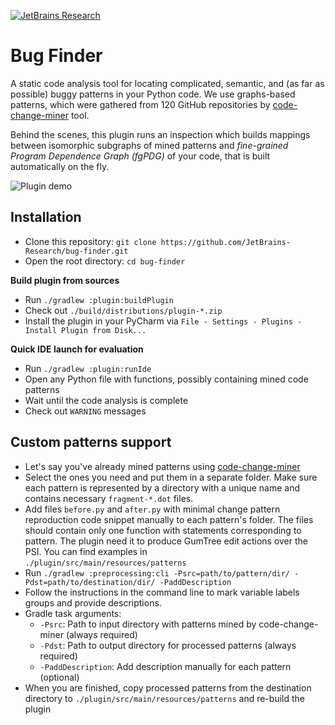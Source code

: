 [![JetBrains Research](https://jb.gg/badges/research.svg)](https://confluence.jetbrains.com/display/ALL/JetBrains+on+GitHub)

# Bug Finder

A static code analysis tool for locating complicated, semantic, 
and (as far as possible) buggy patterns in your Python code. We use 
graphs-based patterns, which were gathered from 120 GitHub repositories by 
[code-change-miner](https://github.com/JetBrains-Research/code-change-miner) 
tool. 

Behind the scenes, this plugin runs an inspection which builds 
mappings between isomorphic subgraphs of mined patterns and 
*fine-grained Program Dependence Graph (fgPDG)* of your code, 
that is built automatically on the fly.

<img src="https://i.ibb.co/ySN4dcy/presentation.gif" alt="Plugin demo">

## Installation

 - Clone this repository: `git clone https://github.com/JetBrains-Research/bug-finder.git`
 - Open the root directory: `cd bug-finder`
 
**Build plugin from sources**

 - Run `./gradlew :plugin:buildPlugin`
 - Check out `./build/distributions/plugin-*.zip`
 - Install the plugin in your PyCharm via `File - Settings - Plugins - Install Plugin from Disk...`
 
**Quick IDE launch for evaluation**
 
 - Run `./gradlew :plugin:runIde`
 - Open any Python file with functions, possibly containing mined code patterns 
 - Wait until the code analysis is complete
 - Check out `WARNING` messages

## Custom patterns support

 - Let's say you've already mined patterns using 
 [code-change-miner](https://github.com/JetBrains-Research/code-change-miner)
 - Select the ones you need and put them in a separate folder.
 Make sure each pattern is represented by a directory
 with a unique name and contains necessary `fragment-*.dot` files.
 - Add files `before.py` and `after.py` with minimal change pattern reproduction code snippet
 manually to each pattern's folder. The files should contain only one function with statements corresponding to pattern.
 The plugin need it to produce GumTree edit actions over the PSI. You can find examples in \
 `./plugin/src/main/resources/patterns`
 - Run `./gradlew :preprocessing:cli -Psrc=path/to/pattern/dir/ -Pdst=path/to/destination/dir/ -PaddDescription`
 - Follow the instructions in the command line to mark variable labels groups and provide descriptions.
 - Gradle task arguments: 
   - `-Psrc`: Path to input directory with patterns mined by code-change-miner (always required)
   - `-Pdst`: Path to output directory for processed patterns (always required)
   - `-PaddDescription`: Add description manually for each pattern (optional)
 - When you are finished, copy processed patterns from the
  destination directory to `./plugin/src/main/resources/patterns` and re-build the plugin
